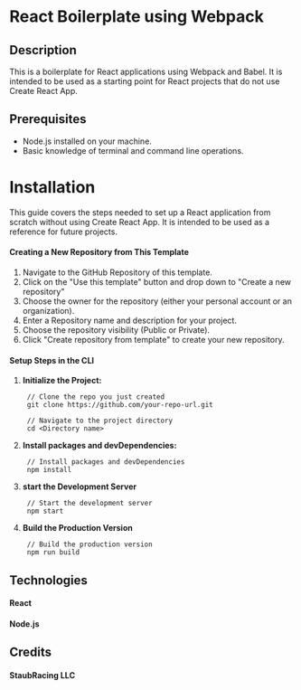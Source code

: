 # React Boilerplate using Webpack

## Description

This is a boilerplate for React applications using Webpack and Babel. It is intended to be used as a starting point for React projects that do not use Create React App.

## Prerequisites

- Node.js installed on your machine.
- Basic knowledge of terminal and command line operations.

# Installation

This guide covers the steps needed to set up a React application from scratch without using Create React App. It is intended to be used as a reference for future projects.

#### Creating a New Repository from This Template

1. Navigate to the GitHub Repository of this template.
2. Click on the "Use this template" button and drop down to "Create a new repository"
3. Choose the owner for the repository (either your personal account or an organization).
4. Enter a Repository name and description for your project.
5. Choose the repository visibility (Public or Private).
6. Click "Create repository from template" to create your new repository.

#### Setup Steps in the CLI

1. **Initialize the Project:**

        // Clone the repo you just created
        git clone https://github.com/your-repo-url.git

        // Navigate to the project directory
        cd <Directory name>

2. **Install packages and devDependencies:**

        // Install packages and devDependencies
        npm install 

3. **start the Development Server**

        // Start the development server
        npm start

4. **Build the Production Version**

        // Build the production version
        npm run build



## Technologies

#### React
#### Node.js

## Credits

#### StaubRacing LLC

